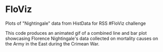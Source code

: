 # FloViz
Plots of "Nightingale" data from HistData for RSS #FloViz challenge

This code produces an animated gif of a combined line and bar plot showcasing Florence Nightingale's data collected on mortality causes on the Army in the East during the Crimean War.
